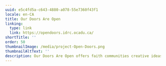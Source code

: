 ```yaml
---
uuid: e5c4fd5a-c643-4880-a078-55e7360f43f1
locale: en-CA
title: Our Doors Are Open
linking:
  type: link
  link: https://opendoors.idrc.ocadu.ca/
shortTitle: ''
order: 50
thumbnailImage: /media/project-Open-Doors.png
thumbnailAltText: ''
description: Our Doors Are Open offers faith communities creative ideas and guidance to increase inclusion and accessibility for people with disabilities.
---
```


